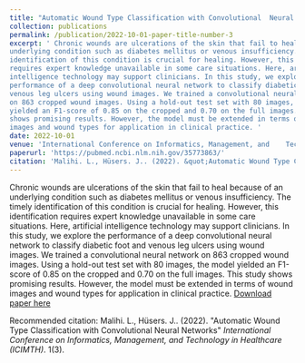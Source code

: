 ```yaml
---
title: "Automatic Wound Type Classification with Convolutional 	Neural Networks"
collection: publications
permalink: /publication/2022-10-01-paper-title-number-3
excerpt: ' Chronic wounds are ulcerations of the skin that fail to heal because of an
underlying condition such as diabetes mellitus or venous insufficiency. The timely
identification of this condition is crucial for healing. However, this identification
requires expert knowledge unavailable in some care situations. Here, artificial
intelligence technology may support clinicians. In this study, we explore the
performance of a deep convolutional neural network to classify diabetic foot and
venous leg ulcers using wound images. We trained a convolutional neural network
on 863 cropped wound images. Using a hold-out test set with 80 images, the model
yielded an F1-score of 0.85 on the cropped and 0.70 on the full images. This study
shows promising results. However, the model must be extended in terms of wound
images and wound types for application in clinical practice. '
date: 2022-10-01
venue: 'International Conference on Informatics, Management, and 	Technology in Healthcare (ICIMTH)'
paperurl: 'https://pubmed.ncbi.nlm.nih.gov/35773863/'
citation: 'Malihi. L., Hüsers. J.. (2022). &quot;Automatic Wound Type Classification with Convolutional 	Neural Networks.&quot; <i>International Conference on Informatics, Management, and 	Technology in Healthcare (ICIMTH)</i>. 1(3).'
---
```

Chronic wounds are ulcerations of the skin that fail to heal because of an
underlying condition such as diabetes mellitus or venous insufficiency. The timely
identification of this condition is crucial for healing. However, this identification
requires expert knowledge unavailable in some care situations. Here, artificial
intelligence technology may support clinicians. In this study, we explore the
performance of a deep convolutional neural network to classify diabetic foot and
venous leg ulcers using wound images. We trained a convolutional neural network
on 863 cropped wound images. Using a hold-out test set with 80 images, the model
yielded an F1-score of 0.85 on the cropped and 0.70 on the full images. This study
shows promising results. However, the model must be extended in terms of wound
images and wound types for application in clinical practice.
[Download paper here](https://pubmed.ncbi.nlm.nih.gov/35773863/)

Recommended citation: Malihi. L., Hüsers. J.. (2022). "Automatic Wound Type Classification with Convolutional 	Neural Networks" <i> International Conference on Informatics, Management, and 	Technology in Healthcare (ICIMTH)</i>. 1(3).
